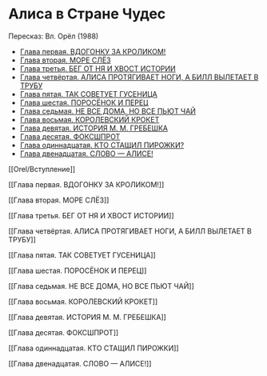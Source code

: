 # Алиса в Стране Чудес

Пересказ: Вл. Орёл (1988)

- [Глава первая. ВДОГОНКУ ЗА КРОЛИКОМ!](E:\GITHUB\pro.alice.smartbook.pro\books\Alice\FREE\index.html#%D0%93%D0%BB%D0%B0%D0%B2%D0%B0%20%D0%BF%D0%B5%D1%80%D0%B2%D0%B0%D1%8F.%20%D0%92%D0%94%D0%9E%D0%93%D0%9E%D0%9D%D0%9A%D0%A3%20%D0%97%D0%90%20%D0%9A%D0%A0%D0%9E%D0%9B%D0%98%D0%9A%D0%9E%D0%9C!)
- [Глава вторая. МОРЕ СЛЁЗ](E:\GITHUB\pro.alice.smartbook.pro\books\Alice\FREE\index.html#%D0%93%D0%BB%D0%B0%D0%B2%D0%B0%20%D0%B2%D1%82%D0%BE%D1%80%D0%B0%D1%8F.%20%D0%9C%D0%9E%D0%A0%D0%95%20%D0%A1%D0%9B%D0%81%D0%97)
- [Глава третья. БЕГ ОТ НЯ И ХВОСТ ИСТОРИИ](E:\GITHUB\pro.alice.smartbook.pro\books\Alice\FREE\index.html#%D0%93%D0%BB%D0%B0%D0%B2%D0%B0%20%D1%82%D1%80%D0%B5%D1%82%D1%8C%D1%8F.%20%D0%91%D0%95%D0%93%20%D0%9E%D0%A2%20%D0%9D%D0%AF%20%D0%98%20%D0%A5%D0%92%D0%9E%D0%A1%D0%A2%20%D0%98%D0%A1%D0%A2%D0%9E%D0%A0%D0%98%D0%98)
- [Глава четвёртая. АЛИСА ПРОТЯГИВАЕТ НОГИ, А БИЛЛ ВЫЛЕТАЕТ В ТРУБУ](E:\GITHUB\pro.alice.smartbook.pro\books\Alice\FREE\index.html#%D0%93%D0%BB%D0%B0%D0%B2%D0%B0%20%D1%87%D0%B5%D1%82%D0%B2%D1%91%D1%80%D1%82%D0%B0%D1%8F.%20%D0%90%D0%9B%D0%98%D0%A1%D0%90%20%D0%9F%D0%A0%D0%9E%D0%A2%D0%AF%D0%93%D0%98%D0%92%D0%90%D0%95%D0%A2%20%D0%9D%D0%9E%D0%93%D0%98,%20%D0%90%20%D0%91%D0%98%D0%9B%D0%9B%20%D0%92%D0%AB%D0%9B%D0%95%D0%A2%D0%90%D0%95%D0%A2%20%D0%92%20%D0%A2%D0%A0%D0%A3%D0%91%D0%A3)
- [Глава пятая. ТАК СОВЕТУЕТ ГУСЕНИЦА](E:\GITHUB\pro.alice.smartbook.pro\books\Alice\FREE\index.html#%D0%93%D0%BB%D0%B0%D0%B2%D0%B0%20%D0%BF%D1%8F%D1%82%D0%B0%D1%8F.%20%D0%A2%D0%90%D0%9A%20%D0%A1%D0%9E%D0%92%D0%95%D0%A2%D0%A3%D0%95%D0%A2%20%D0%93%D0%A3%D0%A1%D0%95%D0%9D%D0%98%D0%A6%D0%90)
- [Глава шестая. ПОРОСЁНОК И ПЕРЕЦ](E:\GITHUB\pro.alice.smartbook.pro\books\Alice\FREE\index.html#%D0%93%D0%BB%D0%B0%D0%B2%D0%B0%20%D1%88%D0%B5%D1%81%D1%82%D0%B0%D1%8F.%20%D0%9F%D0%9E%D0%A0%D0%9E%D0%A1%D0%81%D0%9D%D0%9E%D0%9A%20%D0%98%20%D0%9F%D0%95%D0%A0%D0%95%D0%A6)
- [Глава седьмая. НЕ ВСЕ ДОМА, НО ВСЕ ПЬЮТ ЧАЙ](E:\GITHUB\pro.alice.smartbook.pro\books\Alice\FREE\index.html#%D0%93%D0%BB%D0%B0%D0%B2%D0%B0%20%D1%81%D0%B5%D0%B4%D1%8C%D0%BC%D0%B0%D1%8F.%20%D0%9D%D0%95%20%D0%92%D0%A1%D0%95%20%D0%94%D0%9E%D0%9C%D0%90,%20%D0%9D%D0%9E%20%D0%92%D0%A1%D0%95%20%D0%9F%D0%AC%D0%AE%D0%A2%20%D0%A7%D0%90%D0%99)
- [Глава восьмая. КОРОЛЕВСКИЙ КРОКЕТ](E:\GITHUB\pro.alice.smartbook.pro\books\Alice\FREE\index.html#%D0%93%D0%BB%D0%B0%D0%B2%D0%B0%20%D0%B2%D0%BE%D1%81%D1%8C%D0%BC%D0%B0%D1%8F.%20%D0%9A%D0%9E%D0%A0%D0%9E%D0%9B%D0%95%D0%92%D0%A1%D0%9A%D0%98%D0%99%20%D0%9A%D0%A0%D0%9E%D0%9A%D0%95%D0%A2)
- [Глава девятая. ИСТОРИЯ М. М. ГРЕБЕШКА](E:\GITHUB\pro.alice.smartbook.pro\books\Alice\FREE\index.html#%D0%93%D0%BB%D0%B0%D0%B2%D0%B0%20%D0%B4%D0%B5%D0%B2%D1%8F%D1%82%D0%B0%D1%8F.%20%D0%98%D0%A1%D0%A2%D0%9E%D0%A0%D0%98%D0%AF%20%D0%9C.%20%D0%9C.%20%D0%93%D0%A0%D0%95%D0%91%D0%95%D0%A8%D0%9A%D0%90)
- [Глава десятая. ФОКСШПРОТ](E:\GITHUB\pro.alice.smartbook.pro\books\Alice\FREE\index.html#%D0%93%D0%BB%D0%B0%D0%B2%D0%B0%20%D0%B4%D0%B5%D1%81%D1%8F%D1%82%D0%B0%D1%8F.%20%D0%A4%D0%9E%D0%9A%D0%A1%D0%A8%D0%9F%D0%A0%D0%9E%D0%A2)
- [Глава одиннадцатая. КТО СТАЩИЛ ПИРОЖКИ?](E:\GITHUB\pro.alice.smartbook.pro\books\Alice\FREE\index.html#%D0%93%D0%BB%D0%B0%D0%B2%D0%B0%20%D0%BE%D0%B4%D0%B8%D0%BD%D0%BD%D0%B0%D0%B4%D1%86%D0%B0%D1%82%D0%B0%D1%8F.%20%D0%9A%D0%A2%D0%9E%20%D0%A1%D0%A2%D0%90%D0%A9%D0%98%D0%9B%20%D0%9F%D0%98%D0%A0%D0%9E%D0%96%D0%9A%D0%98?)
- [Глава двенадцатая. СЛОВО — АЛИСЕ!](E:\GITHUB\pro.alice.smartbook.pro\books\Alice\FREE\index.html#%D0%93%D0%BB%D0%B0%D0%B2%D0%B0%20%D0%B4%D0%B2%D0%B5%D0%BD%D0%B0%D0%B4%D1%86%D0%B0%D1%82%D0%B0%D1%8F.%20%D0%A1%D0%9B%D0%9E%D0%92%D0%9E%20%E2%80%94%20%D0%90%D0%9B%D0%98%D0%A1%D0%95!)

[[Orel/Вступление]]

[[Глава первая. ВДОГОНКУ ЗА КРОЛИКОМ!]]

[[Глава вторая. МОРЕ СЛЁЗ]]

[[Глава третья. БЕГ ОТ НЯ И ХВОСТ ИСТОРИИ]]

[[Глава четвёртая. АЛИСА ПРОТЯГИВАЕТ НОГИ, А БИЛЛ ВЫЛЕТАЕТ В ТРУБУ]]

[[Глава пятая. ТАК СОВЕТУЕТ ГУСЕНИЦА]]

[[Глава шестая. ПОРОСЁНОК И ПЕРЕЦ]]

[[Глава седьмая. НЕ ВСЕ ДОМА, НО ВСЕ ПЬЮТ ЧАЙ]]

[[Глава восьмая. КОРОЛЕВСКИЙ КРОКЕТ]]

[[Глава девятая. ИСТОРИЯ М. М. ГРЕБЕШКА]]

[[Глава десятая. ФОКСШПРОТ]]

[[Глава одиннадцатая. КТО СТАЩИЛ ПИРОЖКИ]]

[[Глава двенадцатая. СЛОВО — АЛИСЕ!]]
